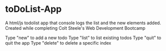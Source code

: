 # toDoList-App
A html/js todolist app that console logs the list and the new elements added. Created while completing Colt Steele's Web Development Bootcamp

Type "new" to add a new todo
Type "list" to list existing todos
Type "quit" to quit the app
Type "delete" to delete a specific index
